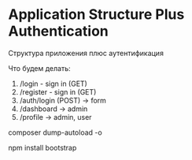 # Application Structure Plus Authentication
Структура приложения плюс аутентификация

Что будем делать:
1. /login - sign in (GET)
2. /register - sign in (GET)
3. /auth/login (POST) -> form
4. /dashboard -> admin
5. /profile -> admin, user

composer dump-autoload -o

npm install bootstrap


